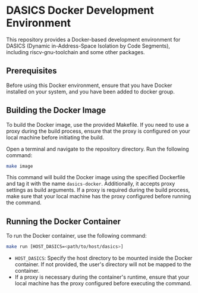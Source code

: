 # DASICS Docker Development Environment

This repository provides a Docker-based development environment for DASICS (Dynamic in-Address-Space Isolation by Code Segments), including riscv-gnu-toolchain and some other packages.

## Prerequisites

Before using this Docker environment, ensure that you have Docker installed on your system, and you have been added to docker group.

## Building the Docker Image

To build the Docker image, use the provided Makefile. If you need to use a proxy during the build process, ensure that the proxy is configured on your local machine before initiating the build.

Open a terminal and navigate to the repository directory. Run the following command:

```bash
make image
```

This command will build the Docker image using the specified Dockerfile and tag it with the name `dasics-docker`. Additionally, it accepts proxy settings as build arguments. If a proxy is required during the build process, make sure that your local machine has the proxy configured before running the command.

## Running the Docker Container

To run the Docker container, use the following command:

```bash
make run [HOST_DASICS=<path/to/host/dasics>]
```

- `HOST_DASICS`: Specify the host directory to be mounted inside the Docker container. If not provided, the user's directory will not be mapped to the container.
- If a proxy is necessary during the container's runtime, ensure that your local machine has the proxy configured before executing the command.